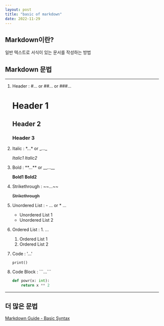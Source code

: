 ```yaml
---
layout: post
title: "basic of markdown"
date: 2022-11-29
---
```


## Markdown이란?
일반 텍스트로 서식이 있는 문서를 작성하는 방법
## Markdown 문법
---
1. Header : \#... or \##... or \###...

    # Header 1
    ## Header 2
    ### Header 3

2. Italic : \*...* or \_..._

    *Italic1*
    _Italic2_

3. Bold : \*\*...** or \_\_...__

    **Bold1**
    __Bold2__

4. Strikethrough : \~\~...~~

    ~~Strikethrough~~

5. Unordered List : \- ... or \* ...

    - Unordered List 1
    * Unordered List 2

6. Ordered List : 1. ...

    1. Ordered List 1
    2. Ordered List 2

7. Code : \'...'

    `print()`

8. Code Block : \`\`\`...```

    ```python
    def powr(x: int):
    	return x ** 2
    ```

---

## 더 많은 문법
[Markdown Guide - Basic Syntax](https://www.markdownguide.org/basic-syntax/)
